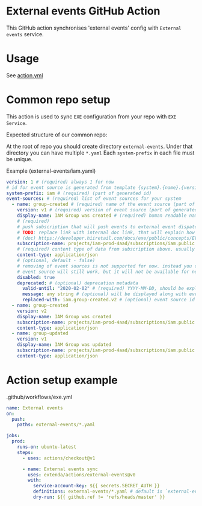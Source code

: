 # External events GitHub Action

This GitHub action synchronises 'external events' config with `External events` service.
# Usage

See [action.yml](action.yml)

# Common repo setup

This action is used to sync `EXE` configuration from your repo with `EXE Service`.

Expected structure of our common repo:

At the root of repo you should create directory `external-events`.
Under that directory you can have multiple `*.yaml`
Each `system-prefix` in each file must be unique.

Example (external-events/iam.yaml)
```yaml
version: 1 # (required) always 1 for now
# id for event source is generated from template {system}.{name}.{version}
system-prefix: iam # (required) (part of generated id)
event-sources: # (required) list of event sources for your system
  - name: group-created # (required) name of the event source (part of generated id)
    version: v1 # (required) version of event source (part of generated id)
    display-name: IAM Group was created # (required) human readable name for event source
    # (required)
    # push subscription that will push events to external event dispatch API
    # TODO: replace link with internal doc link, that will explain how to push events.
    # (doc) https://developer.hiiretail.com/docs/exe/public/concepts/EVENT-SOURCE
    subscription-name: projects/iam-prod-4aad/subscriptions/iam.public.output.events.v1+iam.group-created
    # (required) content type of data from subscription above. usually application/json
    content-type: application/json
    # (optional, default - false)
    # removing of event sources is not supported for now. instead you can disable it.
    # event source will still work, but it will not be available for new webhooks
    disabled: true
    deprecated: # (optional) deprecation metadata
      valid-until: "2020-02-02" # (required) YYYY-MM-DD, should be explicitly specified as a string
      message: any string # (optional) will be displayed along with event messages
      replaced-with: iam.group-created.v2 # (optional) event source id that will replace the deprecated
  - name: group-created
    version: v2
    display-name: IAM Group was created
    subscription-name: projects/iam-prod-4aad/subscriptions/iam.public.output.events.v2+iam.group-created
    content-type: application/json
  - name: group-updated
    version: v1
    display-name: IAM Group was updated
    subscription-name: projects/iam-prod-4aad/subscriptions/iam.public.output.events.v1+iam.group-updated
    content-type: application/json
```

# Action setup example

.github/workflows/exe.yml
```yaml
name: External events
on:
  push:
    paths: external-events/*.yaml

jobs:
  prod:
    runs-on: ubuntu-latest
    steps:
      - uses: actions/checkout@v1

      - name: External events sync
        uses: extenda/actions/external-events@v0
        with:
          service-account-key: ${{ secrets.SECRET_AUTH }}
          definitions: external-events/*.yaml # default is `external-events/*.yaml`
          dry-run: ${{ github.ref != 'refs/heads/master' }}
```
